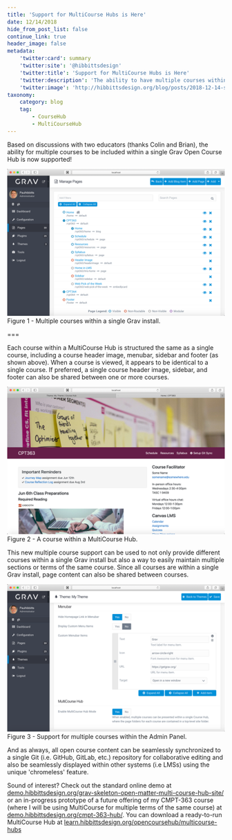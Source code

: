 ```yaml
---
title: 'Support for MultiCourse Hubs is Here'
date: 12/14/2018
hide_from_post_list: false
continue_link: true
header_image: false
metadata:
    'twitter:card': summary
    'twitter:site': '@hibbittsdesign'
    'twitter:title': 'Support for MultiCourse Hubs is Here'
    'twitter:description': 'The ability to have multiple courses within a single Grav Open Course Hub is now available.'
    'twitter:image': 'http://hibbittsdesign.org/blog/posts/2018-12-14-support-for-multicourse-hubs-is-here/admin-panel-multiple-courses.png'
taxonomy:
    category: blog
    tag:
        - CourseHub
        - MultiCourseHub
---
```


Based on discussions with two educators (thanks Colin and Brian), the ability for multiple courses to be included within a single Grav Open Course Hub is now supported!

![Multiple courses within a single Grav install](admin-panel-multiple-courses.png)  
Figure 1 - Multiple courses within a single Grav install.

===

Each course within a MultiCourse Hub is structured the same as a single course, including a course header image, menubar, sidebar and footer (as shown above). When a course is viewed, it appears to be identical to a single course. If preferred, a single course header image, sidebar, and footer can also be shared between one or more courses.

![A course within a MultiCourse Hub](cpt-363-home-page.png)  
Figure 2 - A course within a MultiCourse Hub.

This new multiple course support can be used to not only provide different courses within a single Grav install but also a way to easily maintain multiple sections or terms of the same course. Since all courses are within a single Grav install, page content can also be shared between courses.

![Support for multiple courses within the Admin Panel](admin-panel-multicourse.png)  
Figure 3 - Support for multiple courses within the Admin Panel.

And as always, all open course content can be seamlessly synchronized to a single Git (i.e. GitHub, GitLab, etc.) repository for collaborative editing and also be seamlessly displayed within other systems (i.e LMSs) using the unique 'chromeless' feature.

Sound of interest? Check out the standard online demo at [demo.hibbittsdesign.org/grav-skeleton-open-matter-multi-course-hub-site/](http://demo.hibbittsdesign.org/grav-skeleton-open-matter-multi-course-hub-site/) or an in-progress prototype of a future offering of my CMPT-363 course (where I will be using MultiCourse for multiple terms of the same course) at [demo.hibbittsdesign.org/cmpt-363-hub/](https://demo.hibbittsdesign.org/cmpt-363-hub/). You can download a ready-to-run MultiCourse Hub at [learn.hibbittsdesign.org/opencoursehub/multicourse-hubs](https://learn.hibbittsdesign.org/opencoursehub/multicourse-hubs)
